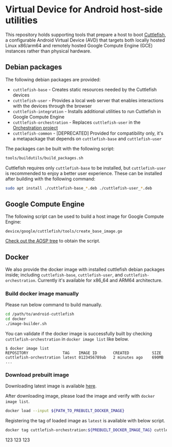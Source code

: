 # Virtual Device for Android host-side utilities

This repository holds supporting tools that prepare a host to boot
[Cuttlefish](https://source.android.com/setup/create/cuttlefish), a configurable
Android Virtual Device (AVD) that targets both locally hosted Linux x86/arm64
and remotely hosted Google Compute Engine (GCE) instances rather than physical
hardware.

## Debian packages

The following debian packages are provided:

* `cuttlefish-base` - Creates static resources needed by the Cuttlefish devices
* `cuttlefish-user` - Provides a local web server that enables interactions with
the devices through the browser
* `cuttlefish-integration` - Installs additional utilities to run Cuttlefish in
Google Compute Engine
* `cuttlefish-orchestration` - Replaces `cuttlefish-user` in the
[Orchestration project](https://github.com/google/cloud-android-orchestration)
* `cuttlefish-common` - [DEPRECATED] Provided for compatibility only, it's a
metapackage that depends on `cuttlefish-base` and `cuttlefish-user`

The packages can be built with the following script:

```bash
tools/buildutils/build_packages.sh
```

Cuttlefish requires only `cuttlefish-base` to be installed, but `cuttlefish-user`
is recommended to enjoy a better user experience. These can be installed after
building with the following command:

```bash
sudo apt install ./cuttlefish-base_*.deb ./cuttlefish-user_*.deb
```

## Google Compute Engine

The following script can be used to build a host image for Google Compute Engine:

    device/google/cuttlefish/tools/create_base_image.go

[Check out the AOSP tree](https://source.android.com/setup/build/downloading)
to obtain the script.

## Docker

We also provide the docker image with installed cuttlefish debian packages
inside; including `cuttlefish-base`, `cuttlefish-user`, and
`cuttlefish-orchestration`.
Currently it's available for x86_64 and ARM64 architecture.

### Build docker image manually

Please run below command to build manually.

```bash
cd /path/to/android-cuttlefish
cd docker
./image-builder.sh
```

You can validate if the docker image is successfully built by checking
`cuttlefish-orchestration` in `docker image list` like below.
```
$ docker image list
REPOSITORY               TAG    IMAGE ID       CREATED          SIZE
cuttlefish-orchestration latest 0123456789ab   2 minutes ago    690MB
...
```

### Download prebuilt image

Downloading latest image is available
[here](https://github.com/google/android-cuttlefish/actions/workflows/artifacts.yaml?query=event%3Apush).

After downloading image, please load the image and verify with
`docker image list`.

```bash
docker load --input ${PATH_TO_PREBUILT_DOCKER_IMAGE}
```

Registering the tag of loaded image as `latest` is available with below script.

```bash
docker tag cuttlefish-orchestration:${PREBUILT_DOCKER_IMAGE_TAG} cuttlefish-orchestration:latest
```
123
123
123
